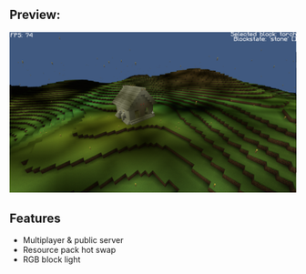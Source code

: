 ## Preview:
![preview](preview.png)

## Features
* Multiplayer & public server
* Resource pack hot swap
* RGB block light